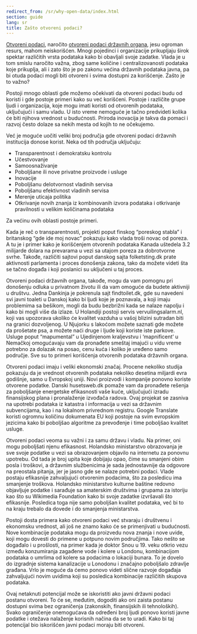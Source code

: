 ```yaml
---
redirect_from: /sr/why-open-data/index.html
section: guide
lang: sr
title: Zašto otvoreni podaci?
---
```


[Otvoreni podaci](/glossary/en/terms/open-data/), naročito [otvoreni podaci državnih organa](/glossary/en/terms/open-government/), jesu ogroman resurs, mahom neiskorišćen. Mnogi pojedinci i organizacije prikupljaju širok spektar različitih vrsta podataka kako bi obavljali svoje zadatke. Vlada je u tom smislu naročito važna, zbog same količine i centralizovanosti podataka koje prikuplja, ali i zato što je po zakonu većina državnih podataka javna, pa bi otuda podaci mogli biti otvoreni i svima dostupni za korišćenje. Zašto je to važno?

Postoji mnogo oblasti gde možemo očekivati da otvoreni podaci budu od koristi i gde postoje primeri kako su već korišćeni. Postoje i različite grupe ljudi i organizacija, koje mogu imati koristi od otvorenih podataka, uključujući i samu vladu. U isto vreme nemoguće je tačno predvideti kolika će biti njihova vrednost u budućnosti. Priroda inovacija je takva da pomaci i razvoj često dolaze sa nekih mesta od kojih to ne očekujemo.

Već je moguće uočiti veliki broj područja gde otvoreni podaci državnih institucija donose korist. Neka od tih područja uključuju:

-   Transparentnost i demokratsku kontrolu
-   Učestvovanje
-   Samoosnaživanje
-   Poboljšane ili nove privatne proizvode i usluge
-   Inovacije
-   Poboljšanu delotvornost vladinih servisa
-   Poboljšanu efektivnost vladinih servisa
-   Merenje uticaja politika
-   Otkrivanje novih znanja iz kombinovanih izvora podataka i otkrivanje pravilnosti u velikim količinama podataka

Za većinu ovih oblasti postoje primeri.

Kada je reč o transparentnosti, projekti poput finskog “poreskog stabla” i britanskog “gde ide moj novac” pokazuju kako vlada troši novac od poreza. A tu je i primer kako je korišćenjem otvorenih podataka Kanada uštedela 3.2 milijarde dolara na prevarama u vezi sa utajom poreza za dobrotvorne svrhe. Takođe, različiti sajtovi poput danskog sajta folketsting.dk prate aktivnosti parlamenta i proces donošenja zakona, tako da možete videti šta se tačno događa i koji poslanici su uključeni u taj proces.

Otvoreni podaci državnih organa, takođe, mogu da vam pomognu pri donošenju odluka u privatnom životu ili da vam omoguće da budete aktivniji u društvu. Jedna Dankinja je pokrenula sajt findtoilet.dk, gde su navedeni svi javni toaleti u Danskoj kako bi ljudi koje je poznavala, a koji imaju problemima sa bešikom, mogli da budu bezbrižni kada se nalaze napolju i kako bi mogli više da izlaze. U Holandiji postoji servis vervuilingsalarm.nl, koji vas upozorava ukoliko će kvalitet vazduha u vašoj blizini sutradan biti na granici dozvoljenog. U Njujorku s lakoćom možete saznati gde možete da prošetate psa, a možete naći druge i ljude koji koriste iste parkove. Usluge poput “mapumental” u Ujedinjenom kraljevstvu i ‘mapnificent’ u Nemačkoj omogućavaju vam da pronađete smeštaj imajući u vidu vreme potrebno za dolazak na posao, cenu kuća i koliko je uređeno samo područje. Sve su to primeri korišćenja otvorenih podataka državnih organa.

Otvoreni podaci imaju i veliki ekonomski značaj. Procene nekoliko studija pokazuju da je vrednost otvorenih podataka nekoliko desetina miljardi evra godišnje, samo u Evropskoj uniji. Novi proizvodi i kompanije ponovno koriste otvorene podatke. Danski husetsweb.dk pomaže vam da pronađete rešenja za poboljšanje energetske efikasnosti vaše kuće, uključujući izradu finansijskog plana i pronalaženje izvođača radova. Ovaj projekat se zasniva na upotrebi podataka iz katastra i informacija u vezi sa državnim subvencijama, kao i na lokalnom privrednom registru. Google Translate koristi ogromnu količinu dokumenata EU koji postoje na svim evropskim jezicima kako bi poboljšao algoritme za prevođenje i time poboljšao kvalitet usluge.

Otvoreni podaci veoma su važni i za samu državu i vladu. Na primer, oni mogu poboljšati njenu efikasnost. Holandsko ministarstvo obrazovanja je sve svoje podatke u vezi sa obrazovanjem objavilo na internetu za ponovnu upotrebu. Od tada je broj upita koje dobijaju opao, čime su smanjeni obim posla i troškovi, a državnim službenicima je sada jednostavnije da odgovore na preostala pitanja, jer je jasno gde se nalaze potrebni podaci. Vlade postaju efikasnije zahvaljujući otvorenim podacima, što za posledicu ima smanjenje troškova. Holandsko ministarstvo kulturne baštine redovno objavljuje podatke i sarađuje sa amaterskim društvima i grupama za istoriju kao što su Wikimedia Foundation kako bi svoje zadatke izvršavali što efikasnije. Posledica toga nije samo poboljšan kvalitet podataka, već bi to na kraju trebalo da dovede i do smanjenja ministarstva.

Postoji dosta primera kako otvoreni podaci već stvaraju i društvenu i ekonomsku vrednost, ali još ne znamo kako će se primenjivati u budućnosti. Nove kombinacije podataka mogu da proizvedu nova znanja i nove uvide, koji mogu dovesti do primene u potpuno novim područjima. Tako nešto se događalo i u prošlosti, na primer kada je doktor Snou u 19. veku otkrio vezu između konzumiranja zagađene vode i kolere u Londonu, kombinacijom podataka o umrlima od kolere sa podacima o lokaciji bunara. To je dovelo do izgradnje sistema kanalizacije u Lonodonu i značajno poboljšalo zdravlje građana. Vrlo je moguće da ćemo ponovo videti slične razvoje događaja zahvaljujući novim uvidima koji su posledica kombinacije različitih skupova podataka.

Ovaj netaknuti potencijal može se iskoristiti ako javni državni podaci postanu otvoreni. To će se, međutim, dogoditi ako oni zaista postanu dostupni svima bez ograničenja (zakonskih, finansijskih ili tehnoloških). Svako ograničenje onemogućava da određeni broj ljudi ponovo koristi javne podatke i otežava nalaženje korisnih načina da se to uradi. Kako bi taj potencijal bio iskorišćen javni podaci moraju biti otvoreni.
